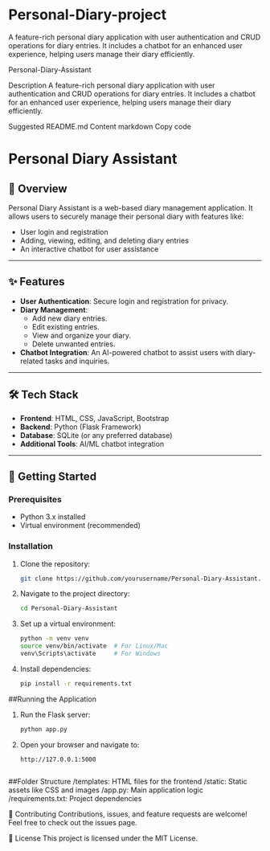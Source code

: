 # Personal-Diary-project
A feature-rich personal diary application with user authentication and CRUD operations for diary entries. It includes a chatbot for an enhanced user experience, helping users manage their diary efficiently.

Personal-Diary-Assistant

Description
A feature-rich personal diary application with user authentication and CRUD operations for diary entries. It includes a chatbot for an enhanced user experience, helping users manage their diary efficiently.

Suggested README.md Content
markdown
Copy code
# Personal Diary Assistant  

## 📖 Overview  
Personal Diary Assistant is a web-based diary management application. It allows users to securely manage their personal diary with features like:  
- User login and registration  
- Adding, viewing, editing, and deleting diary entries  
- An interactive chatbot for user assistance  

---

## ✨ Features  
- **User Authentication**: Secure login and registration for privacy.  
- **Diary Management**:  
  - Add new diary entries.  
  - Edit existing entries.  
  - View and organize your diary.  
  - Delete unwanted entries.  
- **Chatbot Integration**: An AI-powered chatbot to assist users with diary-related tasks and inquiries.  

---

## 🛠️ Tech Stack  
- **Frontend**: HTML, CSS, JavaScript, Bootstrap  
- **Backend**: Python (Flask Framework)  
- **Database**: SQLite (or any preferred database)  
- **Additional Tools**: AI/ML chatbot integration  

---

## 🚀 Getting Started  

### Prerequisites  
- Python 3.x installed  
- Virtual environment (recommended)  

### Installation  
1. Clone the repository:  
   ```bash  
   git clone https://github.com/yourusername/Personal-Diary-Assistant.git  

2. Navigate to the project directory:
   ```bash
   cd Personal-Diary-Assistant  

3. Set up a virtual environment:
   ```bash
   python -m venv venv  
   source venv/bin/activate  # For Linux/Mac  
   venv\Scripts\activate     # For Windows  

4. Install dependencies:
   ```bash
   pip install -r requirements.txt


##Running the Application
1. Run the Flask server:
   ```bash
   python app.py  
2. Open your browser and navigate to:
   ```arduino
   http://127.0.0.1:5000


##Folder Structure
/templates: HTML files for the frontend
/static: Static assets like CSS and images
/app.py: Main application logic
/requirements.txt: Project dependencies

🤝 Contributing
Contributions, issues, and feature requests are welcome! Feel free to check out the issues page.

📜 License
This project is licensed under the MIT License.
